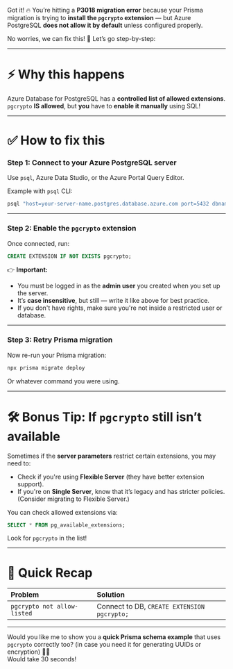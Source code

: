 Got it! 🔥 You’re hitting a **P3018 migration error** because your Prisma migration is trying to **install the `pgcrypto` extension** — but Azure PostgreSQL **does not allow it by default** unless configured properly.

No worries, we can fix this! 🔧 Let’s go step-by-step:

---

# ⚡ Why this happens
Azure Database for PostgreSQL has a **controlled list of allowed extensions**.  
`pgcrypto` **IS allowed**, but **you** have to **enable it manually** using SQL!

---

# ✅ How to fix this

### Step 1: Connect to your Azure PostgreSQL server

Use `psql`, Azure Data Studio, or the Azure Portal Query Editor.

Example with `psql` CLI:
```bash
psql "host=your-server-name.postgres.database.azure.com port=5432 dbname=your-db-name user=your-admin-user@your-server-name password=your-password sslmode=require"
```

---

### Step 2: Enable the `pgcrypto` extension

Once connected, run:
```sql
CREATE EXTENSION IF NOT EXISTS pgcrypto;
```

👉 **Important:**  
- You must be logged in as the **admin user** you created when you set up the server.
- It’s **case insensitive**, but still — write it like above for best practice.
- If you don't have rights, make sure you're not inside a restricted user or database.

---

### Step 3: Retry Prisma migration

Now re-run your Prisma migration:
```bash
npx prisma migrate deploy
```
Or whatever command you were using.

---

# 🛠 Bonus Tip: If `pgcrypto` still isn’t available
Sometimes if the **server parameters** restrict certain extensions, you may need to:

- Check if you're using **Flexible Server** (they have better extension support).
- If you're on **Single Server**, know that it’s legacy and has stricter policies. (Consider migrating to Flexible Server.)

You can check allowed extensions via:
```sql
SELECT * FROM pg_available_extensions;
```
Look for `pgcrypto` in the list!

---

# 🎯 Quick Recap
| Problem | Solution |
|:---|:---|
| `pgcrypto not allow-listed` | Connect to DB, `CREATE EXTENSION pgcrypto;` |

---

Would you like me to show you a **quick Prisma schema example** that uses `pgcrypto` correctly too? (in case you need it for generating UUIDs or encryption) 🚀✨  
Would take 30 seconds!